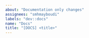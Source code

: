 ```yaml
---
about: "Documentation only changes"
assignees: "smhmayboudi"
labels: "dev::docs"
name: "Docs"
title: "[DOCS] <title>"
---
```


